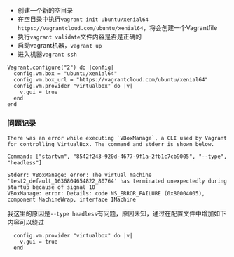 - 创建一个新的空目录
- 在空目录中执行`vagrant init ubuntu/xenial64 https://vagrantcloud.com/ubuntu/xenial64`，将会创建一个Vagrantfile
- 执行`vagrant validate`文件内容是否是正确的
- 启动vagrant机器，`vagrant up`
- 进入机器`vagrant ssh`


```Vagrantfile
Vagrant.configure("2") do |config|
  config.vm.box = "ubuntu/xenial64"
  config.vm.box_url = "https://vagrantcloud.com/ubuntu/xenial64"
  config.vm.provider "virtualbox" do |v|
    v.gui = true
  end
end
```

### 问题记录

```
There was an error while executing `VBoxManage`, a CLI used by Vagrant
for controlling VirtualBox. The command and stderr is shown below.

Command: ["startvm", "8542f243-920d-4677-9f1a-2fb1c7cb9005", "--type", "headless"]

Stderr: VBoxManage: error: The virtual machine 'test2_default_1636804654822_80764' has terminated unexpectedly during startup because of signal 10
VBoxManage: error: Details: code NS_ERROR_FAILURE (0x80004005), component MachineWrap, interface IMachine
```

我这里的原因是`--type headless`有问题，原因未知，通过在配置文件中增加如下内容可以绕过

```vagrantfile
  config.vm.provider "virtualbox" do |v|
    v.gui = true
  end
```